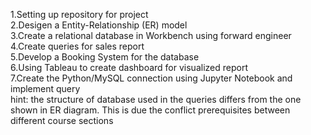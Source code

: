 1.Setting up repository for project  
2.Desigen a Entity-Relationship (ER) model   
3.Create a relational database in Workbench using forward engineer  
4.Create queries for sales report  
5.Develop a Booking System for the database  
6.Using Tableau to create dashboard for visualized report  
7.Create the Python/MySQL connection using Jupyter Notebook and implement query  
hint: the structure of database used in the queries differs from the one shown in ER diagram. This is due the conflict prerequisites between different course sections



